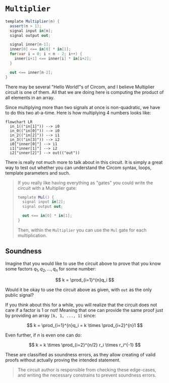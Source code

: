 # `Multiplier`

```cs
template Multiplier(n) {
  assert(n > 1);
  signal input in[n];
  signal output out;

  signal inner[n-1];
  inner[0] <== in[0] * in[1];
  for(var i = 0; i < n - 2; i++) {
    inner[i+1] <== inner[i] * in[i+2];
  }

  out <== inner[n-2];
}
```

There may be several "Hello World!"s of Circom, and I believe Multiplier circuit is one of them. All that we are doing here is computing the product of all elements in an array.

Since multiplying more than two signals at once is non-quadratic, we have to do this two at-a-time. Here is how multiplying 4 numbers looks like:

```mermaid
flowchart LR
  in_1(("in[1]")) --> i0
  in_0(("in[0]")) --> i0
  in_2(("in[2]")) --> i1
  in_3(("in[3]")) --> i2
  i0["inner[0]"] --> i1
  i1["inner[1]"] --> i2
  i2["inner[2]"] --> out(("out"))
```

There is really not much more to talk about in this circuit. It is simply a great way to test out whether you can understand the Circom syntax, loops, template parameters and such.

> If you really like having everything as "gates" you could write the circuit with a Multiplier gate:
>
> ```cs
> template Mul() {
>   signal input in[2];
>   signal output out;
>
>   out <== in[0] * in[1];
> }
> ```
>
> Then, within the `Multiplier` you can use the `Mul` gate for each multiplication.

## Soundness

Imagine that you would like to use the circuit above to prove that you know some factors $q_1, q_2, \ldots, q_n$ for some number:

$$
k = \prod_{i=1}^{n}q_i
$$

Would it be okay to use the circuit above as given, with `out` as the only public signal?

If you think about this for a while, you will realize that the circuit does not care if a factor is 1 or not! Meaning that one can provide the same proof just by providing an array `[k, 1, ..., 1]` since:

$$
k = \prod_{i=1}^{n}q_i = k \times \prod_{i=2}^{n}1
$$

Even further, if $n$ is even one can do:

$$
k = k \times \prod_{i=2}^{n/2} r_i \times r_i^{-1}
$$

These are classified as soundness errors, as they allow creating of valid proofs without actually proving the intended statement.

> The circuit author is responsible from checking these edge-cases, and writing the necessary constrains to prevent soundness errors.

